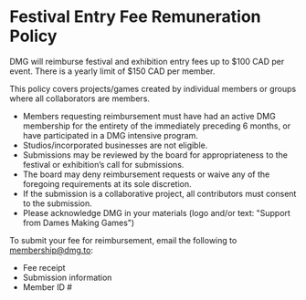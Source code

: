 # Festival Entry Fee Remuneration Policy

DMG will reimburse festival and exhibition entry fees up to $100 CAD per event. There is a yearly limit of $150 CAD per member.

This policy covers projects/games created by individual members or groups where all collaborators are members.

* Members requesting reimbursement must have had an active DMG membership for the entirety of the immediately preceding 6 months, or have participated in a DMG intensive program.
* Studios/incorporated businesses are not eligible.
* Submissions may be reviewed by the board for appropriateness to the festival or exhibition’s call for submissions.
* The board may deny reimbursement requests or waive any of the foregoing requirements at its sole discretion.
* If the submission is a collaborative project, all contributors must consent to the submission.
* Please acknowledge DMG in your materials (logo and/or text: "Support from Dames Making Games")

To submit your fee for reimbursement, email the following to [membership@dmg.to](mailto:membership@dmg.to):

* Fee receipt
* Submission information
* Member ID \#

